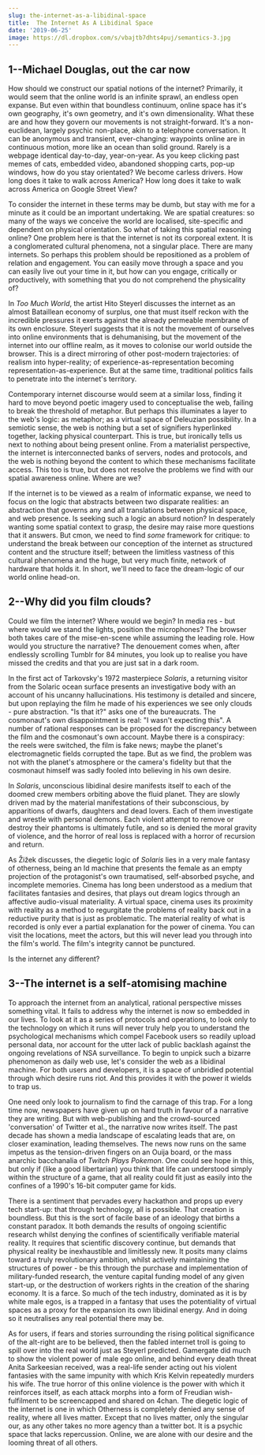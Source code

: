 ```yaml
---
slug: the-internet-as-a-libidinal-space
title:  The Internet As A Libidinal Space
date: '2019-06-25'
image: https://dl.dropbox.com/s/vbajtb7dhts4puj/semantics-3.jpg
---
```


## 1--Michael Douglas, out the car now

How should we construct our spatial notions of the internet? Primarily, it would seem that the online world is an infinite sprawl, an endless open expanse. But even within that boundless continuum, online space has it's own geography, it's own geometry, and it's own dimensionality. What these are and how they govern our movements is not straight-forward. It's a non-euclidean, largely psychic non-place, akin to a telephone conversation. It can be anonymous and transient, ever-changing: waypoints online are in continuous motion, more like an ocean than solid ground. Rarely is a webpage identical day-to-day, year-on-year. As you keep clicking past memes of cats, embedded video, abandoned shopping carts, pop-up windows, how do you stay orientated? We become carless drivers. How long does it take to walk across America? How long does it take to walk across America on Google Street View?

To consider the internet in these terms may be dumb, but stay with me for a minute as it could be an important undertaking. We are spatial creatures: so many of the ways we conceive the world are localised, site-specific and dependent on physical orientation. So what of taking this spatial reasoning online? One problem here is that the internet is not its corporeal extent. It is a conglomerated cultural phenomena, not a singular place. There are many internets. So perhaps this problem should be repositioned as a problem of relation and engagement. You can easily move through a space and you can easily live out your time in it, but how can you engage, critically or productively, with something that you do not comprehend the physicality of?

In _Too Much World_, the artist Hito Steyerl discusses the internet as an almost Bataillean economy of surplus, one that must itself reckon with the incredible pressures it exerts against the already permeable membrane of its own enclosure. Steyerl suggests that it is not the movement of ourselves into online environments that is dehumanising, but the movement of the internet into our offline realm, as it moves to colonise our world outside the browser. This is a direct mirroring of other post-modern trajectories: of realism into hyper-reality; of experience-as-representation becoming representation-as-experience. But at the same time, traditional politics fails to penetrate into the internet's territory.

Contemporary internet discourse would seem at a similar loss, finding it hard to move beyond poetic imagery used to conceptualise the web, failing to break the threshold of metaphor. But perhaps this illuminates a layer to the web's logic: as metaphor; as a virtual space of Deleuzian possibility. In a semiotic sense, the web is nothing but a set of signifiers hyperlinked together, lacking physical counterpart. This is true, but ironically tells us next to nothing about being present online. From a materialist perspective, the internet is interconnected banks of servers, nodes and protocols, and the web is nothing beyond the content to which these mechanisms facilitate access. This too is true, but does not resolve the problems we find with our spatial awareness online. Where are we?

If the internet is to be viewed as a realm of informatic expanse, we need to focus on the logic that abstracts between two disparate realities: an abstraction that governs any and all translations between physical space, and web presence. Is seeking such a logic an absurd notion? In desperately wanting some spatial context to grasp, the desire may raise more questions that it answers. But cmon, we need to find _some_ framework for critique: to understand the break between our conception of the internet as structured content and the structure itself; between the limitless vastness of this cultural phenomena and the huge, but very much finite, network of hardware that holds it. In short, we'll need to face the dream-logic of our world online head-on.

## 2--Why did you film clouds?

Could we film the internet? Where would we begin? In media res - but where would we stand the lights, position the microphones? The browser both takes care of the mise-en-scene while assuming the leading role. How
would you structure the narrative? The denouement comes when, after endlessly scrolling Tumblr for 84 minutes, you look up to realise you have missed the credits and that you are just sat in a dark room.

In the first act of Tarkovsky's 1972 masterpiece _Solaris_, a returning visitor from the Solaric ocean surface presents an investigative body with an account of his uncanny hallucinations. His testimony is detailed and sincere, but upon replaying the film he made of his experiences we see only clouds - pure abstraction. "Is that it?" asks one of the bureaucrats. The cosmonaut's own disappointment is real: "I wasn't expecting this". A number of rational responses can be proposed for the discrepancy between the film and the cosmonaut's own account. Maybe there is a conspiracy: the reels were switched, the film is fake news; maybe the planet's electromagnetic fields corrupted the tape. But as we find, the problem was not with the planet's atmosphere or the camera's fidelity but that the cosmonaut himself was sadly fooled into believing in his own desire.

In _Solaris_, unconscious libidinal desire manifests itself to each of the doomed crew members orbiting above the fluid planet. They are slowly driven mad by the material manifestations of their subconscious, by apparitions of dwarfs, daughters and dead lovers. Each of them investigate and wrestle with personal demons. Each violent attempt to remove or destroy their phantoms is ultimately futile, and so is denied the moral gravity of violence, and the horror of real loss is replaced with a horror of recursion and return.

As Žižek discusses, the diegetic logic of _Solaris_ lies in a very male fantasy of otherness, being an Id machine that presents the female as an empty projection of the protagonist's own traumatised, self-absorbed psyche, and incomplete memories. Cinema has long been understood as a medium that facilitates fantasies and desires, that plays out dream logics through an affective audio-visual materiality. A virtual space, cinema uses its proximity with reality as a method to regurgitate the problems of reality back out in a reductive purity that is just as problematic. The material reality of what is recorded is only ever a partial explanation for the power of cinema. You can visit the locations, meet the actors, but this will never lead you through into the film's world. The film's integrity cannot be punctured.

Is the internet any different?

## 3--The internet is a self-atomising machine

To approach the internet from an analytical, rational perspective misses something vital. It fails to address why the internet is now so embedded in our lives. To look at it as a series of protocols and operations, to look only to the technology on which it runs will never truly help you to understand the psychological mechanisms which compel Facebook users so readily upload personal data, nor account for the utter lack of public backlash against the ongoing revelations of NSA surveillance. To begin to unpick such a bizarre phenomenon as daily web use, let's consider the web as a libidinal machine. For both users and developers, it is a space of unbridled potential through which desire runs riot. And this provides it with the power it wields to trap us.

One need only look to journalism to find the carnage of this trap. For a long time now, newspapers have given up on hard truth in favour of a narrative they are writing. But with web-publishing and the crowd-sourced 'conversation' of Twitter et al., the narrative now writes itself. The past decade has shown a media landscape of escalating leads that are, on closer examination, leading themselves. The news now runs on the same impetus as the tension-driven fingers on an Ouija board, or the mass anarchic bacchanalia of _Twitch Plays Pokemon_. One could see hope in this, but only if (like a good libertarian) you think that life can understood simply within the structure of a game, that all reality could fit just as easily into the confines of a 1990's 16-bit computer game for kids.

There is a sentiment that pervades every hackathon and props up every tech start-up: that through technology, all is possible. That creation is boundless. But this is the sort of facile base of an ideology that births a constant paradox. It both demands the results of ongoing scientific research whilst denying the confines of scientifically verifiable material reality. It requires that scientific discovery continue, but demands that physical reality be inexhaustible and limitlessly new. It posits many claims toward a truly revolutionary ambition, whilst actively maintaining the structures of power - be this through the purchase and implementation of military-funded research, the venture capital funding model of any given start-up, or the destruction of workers rights in the creation of the sharing economy. It is a farce. So much of the tech industry, dominated as it is by white male egos, is a trapped in a fantasy that uses the potentiality of virtual spaces as a proxy for the expansion its own libidinal energy. And in doing so it neutralises any real potential there may be.

As for users, if fears and stories surrounding the rising political significance of the alt-right are to be believed, then the fabled internet troll is going to spill over into the real world just as Steyerl predicted. Gamergate did much to show the violent power of male ego online, and behind every death threat Anita Sarkeesian received, was a real-life sender acting out his violent fantasies with the same impunity with which Kris Kelvin repeatedly murders his wife. The true horror of this online violence is the power with which it reinforces itself, as each attack morphs into a form of Freudian wish-fulfilment to be screencapped and shared on 4chan. The diegetic logic of the internet is one in which Otherness is completely denied any sense of reality, where all lives matter. Except that no lives matter, only the singular our, as any other takes no more agency than a twitter bot. It is a psychic space that lacks repercussion. Online, we are alone with our desire and the looming threat of all others.
